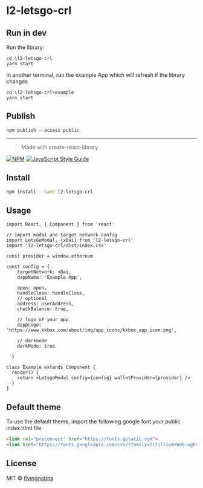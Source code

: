 # l2-letsgo-crl

## Run in dev

Run the library:

```shell
cd \l2-letsgo-crl
yarn start
```

In another terminal, run the example App which will refresh if the library changes

```shell
cd \l2-letsgo-crl\example
yarn start
```

## Publish

```shell
npm publish --access public
```

---

> Made with create-react-library

[![NPM](https://img.shields.io/npm/v/l2-letsgo-crl.svg)](https://www.npmjs.com/package/l2-letsgo-crl) [![JavaScript Style Guide](https://img.shields.io/badge/code_style-standard-brightgreen.svg)](https://standardjs.com)

## Install

```bash
npm install --save l2-letsgo-crl
```

## Usage

```tsx
import React, { Component } from 'react'

// import modal and target network config
import LetsGoModal, {xDai} from 'l2-letsgo-crl'
import 'l2-letsgo-crl/dist/index.css'

const provider = window.ethereum

const config = {
    targetNetwork: xDai,
    dappName: 'Example App',

    open: open,
    handleClose: handleClose,
    // optional
    address: userAddress,
    checkBalance: true,

    // logo of your app
    dappLogo: 'https://www.kkbox.com/about/img/app_icons/kkbox_app_icon.png',
    
    // darkmode
    darkMode: true
    
  }

class Example extends Component {
  render() {
    return <LetsgoModal config={config} walletProvider={provider} />
  }
}
```

## Default theme 

To use the default theme, import the following google font your public index.html file

```html
<link rel="preconnect" href="https://fonts.gstatic.com">
<link href="https://fonts.googleapis.com/css2?family=Titillium+Web:wght@200&display=swap" rel="stylesheet">
```

## License

MIT © [flyingnobita](https://github.com/flyingnobita)
